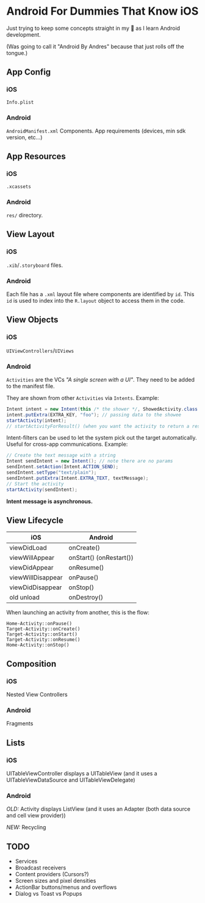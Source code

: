 # Android For Dummies That Know iOS

Just trying to keep some concepts straight in my 🧠 as I learn Android development.

(Was going to call it "Android By Andres" because that just rolls off the tongue.)

## App Config

### iOS

`Info.plist`

### Android

`AndroidManifest.xml`
Components.
App requirements (devices, min sdk version, etc...)

## App Resources

### iOS

`.xcassets`

### Android

`res/` directory.

## View Layout

### iOS

`.xib`/`.storyboard` files.

### Android

Each file has a `.xml` layout file where components are identified by `id`. This `id` is used to index into the `R.layout` object to access them in the code.

## View Objects

### iOS

`UIViewControllers`/`UIViews`

### Android

`Activities` are the VCs _"A single screen with a UI"_. They need to be added to the manifest file.

They are shown from other `Activities` via `Intents`. Example:

```java
Intent intent = new Intent(this /* the shower */, ShowedActivity.class /* the showee */);
intent.putExtra(EXTRA_KEY, "foo"); // passing data to the showee
startActivity(intent);
// startActivityForResult() (when you want the activity to return a result).
```

Intent-filters can be used to let the system pick out the target automatically. Useful for cross-app communications. Example:

```java
// Create the text message with a string
Intent sendIntent = new Intent(); // note there are no params
sendIntent.setAction(Intent.ACTION_SEND);
sendIntent.setType("text/plain");
sendIntent.putExtra(Intent.EXTRA_TEXT, textMessage);
// Start the activity
startActivity(sendIntent);
```

**Intent message is asynchronous.**

## View Lifecycle

|iOS|Android|
|---|-------|
|viewDidLoad|onCreate()|
|viewWillAppear|onStart() (onRestart())|
|viewDidAppear|onResume()|
|viewWillDisappear|onPause()|
|viewDidDisappear|onStop()|
|old unload|onDestroy()|

When launching an activity from another, this is the flow:

```text
Home-Activity::onPause()
Target-Activity::onCreate()
Target-Activity::onStart()
Target-Activity::onResume()
Home-Activity::onStop()
```

## Composition

### iOS

Nested View Controllers

### Android

Fragments

## Lists

### iOS

UITableViewController displays a UITableView (and it uses a UITableViewDataSource and UITableViewDelegate)

### Android

_OLD:_ Activity displays ListView (and it uses an Adapter (both data source and cell view provider))

_NEW:_ Recycling

## TODO

- Services
- Broadcast receivers
- Content providers (Cursors?)
- Screen sizes and pixel densities
- ActionBar buttons/menus and overflows
- Dialog vs Toast vs Popups